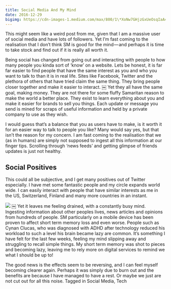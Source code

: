 ```yaml
---
title: Social Media And My Mind
date: 2016-12-29
bigimg: https://cdn-images-1.medium.com/max/800/1\*XoNw7GHjzGxUeOsqIaA4Dw.jpeg
---
```

This might seem like a weird post from me, given that I am a massive user of social media and have lots of followers. Yet I’m fast coming to the realisation that I don’t think SM is good for the mind — and perhaps it is time to take stock and find out if it is really all worth it.

Being social has changed from going out and interacting with people to how many people you kinda sort of ‘know’ on a website. Lets be honest, it is far far easier to find people that have the same interest as you and who you want to talk to than it is in real life. Sites like Facebook, Twitter and the plethora of others that have tried claim the same thing. They bring people closer together and make it easier to interact.
￼
Yet they all have the same goal, making money. They are not there for some fluffy Samaritan reason to make the world a better place. They exist to learn everything about you and make it easier for brands to sell you things. Each update or message you send is mined for scraps of useful information and held by a private company to use as they wish.

I would guess that’s a balance that you as users have to make, is it worth it for an easier way to talk to people you like? Many would say yes, but that isn’t the reason for my concern. I am fast coming to the realisation that we (as in humans) are simply not supposed to ingest all this information at our finger tips. Scrolling through ‘news feeds’ and getting glimpse of friends updates is just not healthy.

## Social Positives
This could all be subjective, and I get many positives out of Twitter especially. I have met some fantastic people and my circle expands world wide. I can easily interact with people that have similar interests as me in the US, Switzerland, Finland and many more countries in an instant.

![][image-1]
￼
Yet it leaves me feeling drained, with a constantly busy mind. Ingesting information about other peoples lives, news articles and opinions from hundreds of people. SM particularly on a mobile device has been proven to affect short term memory loss and even worse. People such as Cynan Clucas, who was diagnosed with ADHD after technology reduced his workload to such a level his brain became lazy are common.
It’s something I have felt for the last few weeks, feeling my mind slipping away and struggling to recall simple things. My short term memory was shot to pieces and becoming lazy, leaving me to rely more on digital services to remind we what I should be up to!

The good news is the effects seem to be reversing, and I can feel myself becoming clearer again. Perhaps it was simply due to burn out and the benefits are because I have managed to have a rest. Or maybe we just are not cut out for all this noise.
Tagged in Social Media, Tech

[image-1]:	https://cdn-images-1.medium.com/max/800/1*7ZmmQZi3LBQVWFTYWPhx-w.jpeg